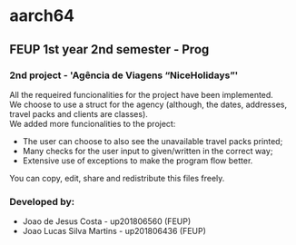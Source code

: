 # aarch64
## FEUP 1st year 2nd semester - Prog  
### 2nd project - 'Agência de Viagens “NiceHolidays”'  
  
All the requeired funcionalities for the project have been implemented.  
We choose to use a struct for the agency (although, the dates, addresses, travel packs and clients are classes).  
We added more funcionalities to the project:  
- The user can choose to also see the unavailable travel packs printed;  
- Many checks for the user input to given/written in the correct way;  
- Extensive use of exceptions to make the program flow better.  

You can copy, edit, share and redistribute this files freely.
### Developed by:  
- Joao de Jesus Costa - up201806560 (FEUP)  
- Joao Lucas Silva Martins - up201806436 (FEUP)  

